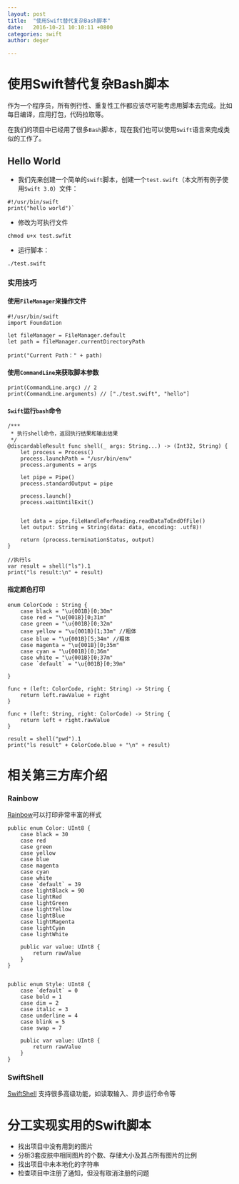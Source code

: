 ```yaml
---
layout: post
title:  "使用Swift替代复杂Bash脚本"
date:   2016-10-21 10:10:11 +0800
categories: swift
author: deger

---
```

# 使用Swift替代复杂Bash脚本

作为一个程序员，所有例行性、重复性工作都应该尽可能考虑用脚本去完成。比如每日编译，应用打包，代码拉取等。

在我们的项目中已经用了很多`Bash`脚本，现在我们也可以使用`Swift`语言来完成类似的工作了。

## Hello World

- 我们先来创建一个简单的`swift`脚本，创建一个`test.swift`（本文所有例子使用`Swift 3.0`）文件：
```
#!/usr/bin/swift
print("hello world")`
```
- 修改为可执行文件 
```
chmod u+x test.swfit
```
- 运行脚本：
```
./test.swift
```

### 实用技巧

#### 使用`FileManager`来操作文件
```
#!/usr/bin/swift
import Foundation

let fileManager = FileManager.default
let path = fileManager.currentDirectoryPath

print("Current Path：" + path)
```


#### 使用`CommandLine`来获取脚本参数

```
print(CommandLine.argc) // 2
print(CommandLine.arguments) // ["./test.swift", "hello"]
```

#### `Swift`运行`bash`命令

```
/***
 * 执行shell命令，返回执行结果和输出结果
 */
@discardableResult func shell(_ args: String...) -> (Int32, String) {
    let process = Process()
    process.launchPath = "/usr/bin/env"
    process.arguments = args
    
    let pipe = Pipe()
    process.standardOutput = pipe
    
    process.launch()
    process.waitUntilExit()
    
    
    let data = pipe.fileHandleForReading.readDataToEndOfFile()
    let output: String = String(data: data, encoding: .utf8)!
    
    return (process.terminationStatus, output)
}

//执行ls
var result = shell("ls").1
print("ls result:\n" + result)
```

#### 指定颜色打印

```
enum ColorCode : String {
    case black = "\u{001B}[0;30m"
    case red = "\u{001B}[0;31m"
    case green = "\u{001B}[0;32m"
    case yellow = "\u{001B}[1;33m" //粗体
    case blue = "\u{001B}[5;34m" //粗体
    case magenta = "\u{001B}[0;35m"
    case cyan = "\u{001B}[0;36m"
    case white = "\u{001B}[0;37m"
    case `default` = "\u{001B}[0;39m"

}

func + (left: ColorCode, right: String) -> String {
    return left.rawValue + right
}

func + (left: String, right: ColorCode) -> String {
    return left + right.rawValue
}

result = shell("pwd").1
print("ls result" + ColorCode.blue + "\n" + result)
```

# 相关第三方库介绍

### Rainbow
[Rainbow](https://github.com/onevcat/Rainbow)可以打印非常丰富的样式

```
public enum Color: UInt8 {
    case black = 30
    case red
    case green
    case yellow
    case blue
    case magenta
    case cyan
    case white
    case `default` = 39
    case lightBlack = 90
    case lightRed
    case lightGreen
    case lightYellow
    case lightBlue
    case lightMagenta
    case lightCyan
    case lightWhite
    
    public var value: UInt8 {
        return rawValue
    }
}


public enum Style: UInt8 {
    case `default` = 0
    case bold = 1
    case dim = 2
    case italic = 3
    case underline = 4
    case blink = 5
    case swap = 7
    
    public var value: UInt8 {
        return rawValue
    }
}

```

### SwiftShell
[SwiftShell](https://github.com/kareman/SwiftShell) 支持很多高级功能，如读取输入、异步运行命令等

# 分工实现实用的Swift脚本

- 找出项目中没有用到的图片 
- 分析3套皮肤中相同图片的个数、存储大小及其占所有图片的比例
- 找出项目中未本地化的字符串
- 检查项目中注册了通知，但没有取消注册的问题

